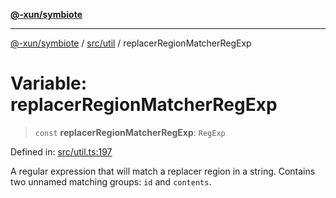 [**@-xun/symbiote**](../../../README.md)

***

[@-xun/symbiote](../../../README.md) / [src/util](../README.md) / replacerRegionMatcherRegExp

# Variable: replacerRegionMatcherRegExp

> `const` **replacerRegionMatcherRegExp**: `RegExp`

Defined in: [src/util.ts:197](https://github.com/Xunnamius/symbiote/blob/908c431db89704ad2ba40df41a9bf223c568ccfa/src/util.ts#L197)

A regular expression that will match a replacer region in a string. Contains
two unnamed matching groups: `id` and `contents`.
